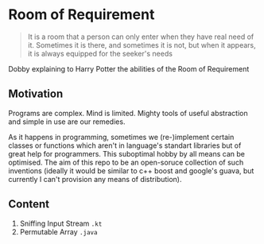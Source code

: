 # Room of Requirement

>It is a room that a person can only enter when they have real need of it. Sometimes it is there, and sometimes it is not, but when it appears, it is always equipped for the seeker's needs

Dobby explaining to Harry Potter the abilities of the Room of Requirement

## Motivation
Programs are complex. Mind is limited. Mighty tools of useful abstraction and simple in use are our remedies.

As it happens in programming, sometimes we (re-)implement certain classes or functions which aren't in language's standart libraries but of great help for programmers. This suboptimal hobby by all means can be optimised. The aim of this repo to be an open-soruce collection of such inventions (ideally it would be similar to c++ boost and google's guava, but currently I can't provision any means of distribution).


## Content
1. Sniffing Input Stream `.kt`
2. Permutable Array `.java`
